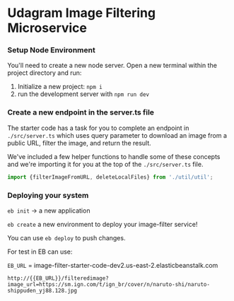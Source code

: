 # Udagram Image Filtering Microservice


### Setup Node Environment

You'll need to create a new node server. Open a new terminal within the project directory and run:

1. Initialize a new project: `npm i`
2. run the development server with `npm run dev`



### Create a new endpoint in the server.ts file

The starter code has a task for you to complete an endpoint in `./src/server.ts` which uses query parameter to download an image from a public URL, filter the image, and return the result.

We've included a few helper functions to handle some of these concepts and we're importing it for you at the top of the `./src/server.ts`  file.

```typescript
import {filterImageFromURL, deleteLocalFiles} from './util/util';
```

### Deploying your system

`eb init` -> a new application 

`eb create` a new environment to deploy your image-filter service! 

You can use `eb deploy` to push changes.


For test in EB can use: 

`EB_URL` = image-filter-starter-code-dev2.us-east-2.elasticbeanstalk.com

 

`http://{{EB_URL}}/filteredimage?image_url=https://sm.ign.com/t/ign_br/cover/n/naruto-shi/naruto-shippuden_yj88.128.jpg`

